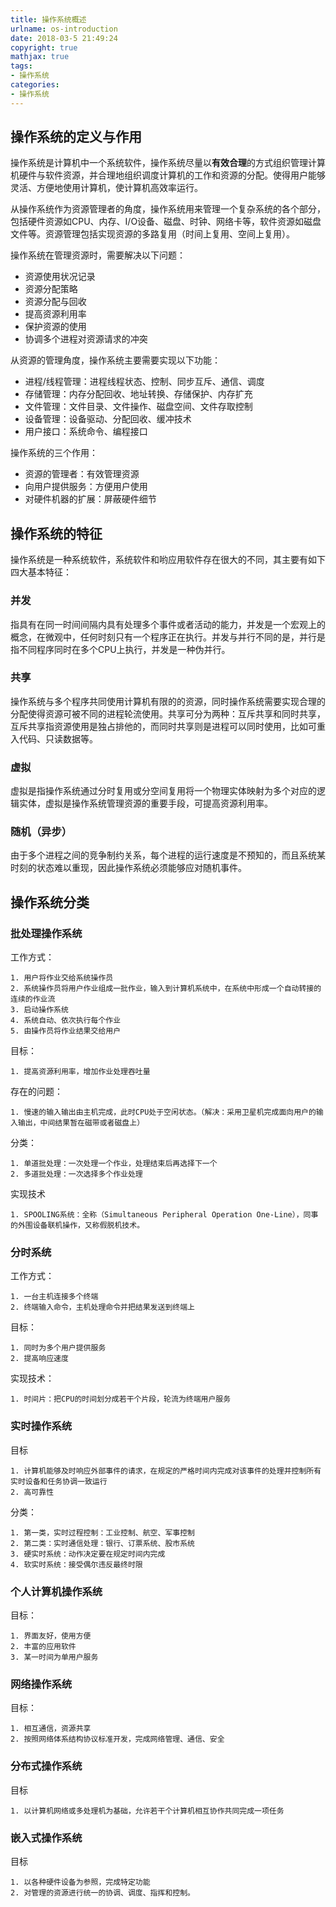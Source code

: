 ```yaml
---
title: 操作系统概述
urlname: os-introduction
date: 2018-03-5 21:49:24
copyright: true
mathjax: true
tags:
- 操作系统
categories:
- 操作系统
---
```


## 操作系统的定义与作用

操作系统是计算机中一个系统软件，操作系统尽量以**有效合理**的方式组织管理计算机硬件与软件资源，并合理地组织调度计算机的工作和资源的分配。使得用户能够灵活、方便地使用计算机，使计算机高效率运行。

从操作系统作为资源管理者的角度，操作系统用来管理一个复杂系统的各个部分，包括硬件资源如CPU、内存、I/O设备、磁盘、时钟、网络卡等，软件资源如磁盘文件等。资源管理包括实现资源的多路复用（时间上复用、空间上复用）。

操作系统在管理资源时，需要解决以下问题：

- 资源使用状况记录
- 资源分配策略
- 资源分配与回收
- 提高资源利用率
- 保护资源的使用
- 协调多个进程对资源请求的冲突

从资源的管理角度，操作系统主要需要实现以下功能：

- 进程/线程管理：进程线程状态、控制、同步互斥、通信、调度
- 存储管理：内存分配回收、地址转换、存储保护、内存扩充
- 文件管理：文件目录、文件操作、磁盘空间、文件存取控制
- 设备管理：设备驱动、分配回收、缓冲技术
- 用户接口：系统命令、编程接口

操作系统的三个作用：

- 资源的管理者：有效管理资源
- 向用户提供服务：方便用户使用
- 对硬件机器的扩展：屏蔽硬件细节

## 操作系统的特征

操作系统是一种系统软件，系统软件和哟应用软件存在很大的不同，其主要有如下四大基本特征：

### 并发

指具有在同一时间间隔内具有处理多个事件或者活动的能力，并发是一个宏观上的概念，在微观中，任何时刻只有一个程序正在执行。并发与并行不同的是，并行是指不同程序同时在多个CPU上执行，并发是一种伪并行。

### 共享

操作系统与多个程序共同使用计算机有限的的资源，同时操作系统需要实现合理的分配使得资源可被不同的进程轮流使用。共享可分为两种：互斥共享和同时共享，互斥共享指资源使用是独占排他的，而同时共享则是进程可以同时使用，比如可重入代码、只读数据等。

### 虚拟

虚拟是指操作系统通过分时复用或分空间复用将一个物理实体映射为多个对应的逻辑实体，虚拟是操作系统管理资源的重要手段，可提高资源利用率。

### 随机（异步）

由于多个进程之间的竞争制约关系，每个进程的运行速度是不预知的，而且系统某时刻的状态难以重现，因此操作系统必须能够应对随机事件。


## 操作系统分类

### 批处理操作系统

工作方式：

	1. 用户将作业交给系统操作员
	2. 系统操作员将用户作业组成一批作业，输入到计算机系统中，在系统中形成一个自动转接的连续的作业流
	3. 启动操作系统
	4. 系统自动、依次执行每个作业
	5. 由操作员将作业结果交给用户

目标：

	1. 提高资源利用率，增加作业处理吞吐量

存在的问题：

	1. 慢速的输入输出由主机完成，此时CPU处于空闲状态。（解决：采用卫星机完成面向用户的输入输出，中间结果暂在磁带或者磁盘上）

分类：

	1. 单道批处理：一次处理一个作业，处理结束后再选择下一个
	2. 多道批处理：一次选择多个作业处理

实现技术

	1. SPOOLING系统：全称（Simultaneous Peripheral Operation One-Line），同事的外围设备联机操作，又称假脱机技术。

### 分时系统

工作方式：

	1. 一台主机连接多个终端
	2. 终端输入命令，主机处理命令并把结果发送到终端上

目标：

	1. 同时为多个用户提供服务
	2. 提高响应速度

实现技术：

	1. 时间片：把CPU的时间划分成若干个片段，轮流为终端用户服务

### 实时操作系统

目标

	1. 计算机能够及时响应外部事件的请求，在规定的严格时间内完成对该事件的处理并控制所有实时设备和任务协调一致运行
	2. 高可靠性

分类：

	1. 第一类，实时过程控制：工业控制、航空、军事控制
	2. 第二类：实时通信处理：银行、订票系统、股市系统
	3. 硬实时系统：动作决定要在规定时间内完成
	4. 软实时系统：接受偶尔违反最终时限



### 个人计算机操作系统

目标：

	1. 界面友好，使用方便
	2. 丰富的应用软件
	3. 某一时间为单用户服务


### 网络操作系统

目标：

	1. 相互通信，资源共享
	2. 按照网络体系结构协议标准开发，完成网络管理、通信、安全


### 分布式操作系统

目标

	1. 以计算机网络或多处理机为基础，允许若干个计算机相互协作共同完成一项任务

### 嵌入式操作系统

目标

	1. 以各种硬件设备为参照，完成特定功能
	2. 对管理的资源进行统一的协调、调度、指挥和控制。


